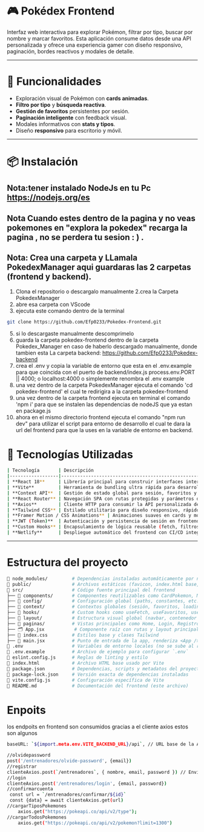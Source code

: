 # 🎮 Pokédex Frontend

Interfaz web interactiva para explorar Pokémon, filtrar por tipo, buscar por nombre y marcar favoritos. Esta aplicación consume datos desde una API personalizada y ofrece una experiencia gamer con diseño responsivo, paginación, bordes reactivos y modales de detalle.

---

# 🚀 Funcionalidades

- Exploración visual de Pokémon con **cards animadas**.
- **Filtro por tipo** y **búsqueda reactiva**.
- **Gestión de favoritos** persistentes por sesión.
- **Paginación inteligente** con feedback visual.
- Modales informativos con **stats y tipos**.
- Diseño **responsivo** para escritorio y móvil.

---

# 📦 Instalación

## Nota:tener instalado NodeJs en tu Pc https://nodejs.org/es
## Nota Cuando estes dentro de la pagina y no veas pokemones en "explora la pokedex" recarga la pagina , no se perdera tu sesion : ) .
## Nota: Crea una carpeta y LLamala PokedexManager aqui guardaras las 2 carpetas (frontend y backend).

1. Clona el repositorio o descargalo manualmente
2.crea la Carpeta PokedexManager
4. abre esa carpeta con VScode
4. ejecuta este comando dentro de la terminal
```bash
git clone https://github.com/Efp0233/Pokedex-Frontend.git
```
5. si lo descargaste manualmente descomprimelo
6. guarda la carpeta pokedex-frontend dentro de la carpeta Pokedex_Manager en caso de haberlo descargado manualmente, donde tambien esta La carpeta backend: https://github.com/Efp0233/Pokedex-backend
7. crea el .env y copia la variable de entorno que esta en el .env.example para que coincida con el puerto de backend/index.js process.env.PORT || 4000; o localhost:4000 o simplemente renombra el .env example
8. una vez dentro de la carpeta PokedexManager ejecuta el comando 'cd pokedex-frontend' el cual te redirigira a la carpeta pokedex-frontend
9. una vez dentro de la carpeta frontend ejecuta en terminal el comando 'npm i' para que se instalen las dependencias de nodeJS que ya estan en package.js
10. ahora en el mismo directorio frontend ejecuta el comando "npm run dev" para utilizar el script para entorno de desarrollo el cual te dara la url del frontend para que la uses en la variable de entorno en backend.



# 🧰 Tecnologías Utilizadas

```bash
| Tecnología       | Descripción                                                                 |
|------------------|------------------------------------------------------------------------------|
| **React 18**     | Librería principal para construir interfaces interactivas y responsivas     |
| **Vite**         | Herramienta de bundling ultra rápida para desarrollo con hot-reloading      |
| **Context API**  | Gestión de estado global para sesión, favoritos y sincronización visual     |
| **React Router** | Navegación SPA con rutas protegidas y parámetros dinámicos                  |
| **Axios**        | Cliente HTTP para consumir la API personalizada del backend                 |
| **Tailwind CSS** | Estilado utilitario para diseño responsivo, rápido y altamente personalizable |
| **Framer Motion / CSS Animations** | Animaciones suaves en cards y modales tipo gamer ✨        |
| **JWT (Token)**  | Autenticación y persistencia de sesión en frontend                          |
| **Custom Hooks** | Encapsulamiento de lógica reusable (fetch, filtros, gestión de favoritos)   |
| **Netlify**      | Despliegue automático del frontend con CI/CD integrado                      |
```
---

# Estructura del proyecto

```bash
📁 node_modules/         # Dependencias instaladas automáticamente por npm
📁 public/               # Archivos estáticos (favicon, index.html base, etc.)
📁 src/                  # Código fuente principal del frontend
├── 📁 components/       # Componentes reutilizables como CardPokemon, ModalDetalle, BadgeTipo
├── 📁 config/           # Configuración global (paths, constantes, etc.)
├── 📁 context/          # Contextos globales (sesión, favoritos, loading spinner)
├── 📁 hooks/            # Custom hooks como useFetch, useFavoritos, useFiltroTipos
├── 📁 layout/           # Estructura visual global (navbar, contenedor principal)
├── 📁 paginas/          # Vistas principales como Home, Login, Registro, Favoritos
├── 🗂️ App.jsx           # Componente raíz con rutas y layout principal
├── 📄 index.css         # Estilos base y clases Tailwind
├── 📄 main.jsx          # Punto de entrada de la app, renderiza <App />
📄 .env                  # Variables de entorno locales (no se sube al repo)
📄 .env.example          # Archivo de ejemplo para configurar `.env`
📄 eslint.config.js      # Reglas de linting y estilo
📄 index.html            # Archivo HTML base usado por Vite
📄 package.json          # Dependencias, scripts y metadatos del proyecto
📄 package-lock.json     # Versión exacta de dependencias instaladas
📄 vite.config.js        # Configuración específica de Vite
📄 README.md             # Documentación del frontend (este archivo)
```

# Enpoits 
los endpoits en frontend son consumidos gracias a el cliente axios estos son algunos

```bash
baseURL: `${import.meta.env.VITE_BACKEND_URL}/api`, // URL base de la API

//olvidepassword
post('/entrenadores/olvide-password', {email})
//registrar
clienteAxios.post(`/entrenadores`, { nombre, email, password }) // Envia los datos al backend
//login
clienteAxios.post('/entrenadores/login', {email, password})
//confirmarcuenta
 const url = `/entrenadores/confirmar/${id}`
 const {data} = await clienteAxios.get(url)
//cargarTiposPokemones
    axios.get("https://pokeapi.co/api/v2/type");
//cargarTodosPokemones
    axios.get("https://pokeapi.co/api/v2/pokemon?limit=1300")
```
